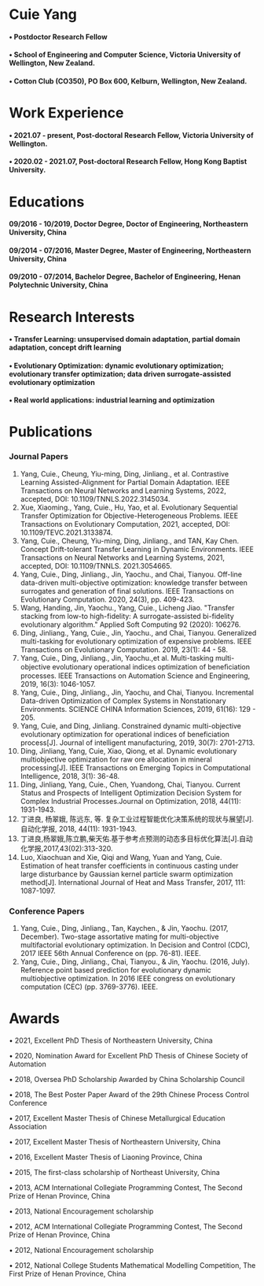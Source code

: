 # Cuie Yang
#### • Postdoctor Research Fellow 
#### • School of Engineering and Computer Science, Victoria University of Wellington, New Zealand. 
#### • Cotton Club (CO350), PO Box 600, Kelburn, Wellington, New Zealand.

# Work Experience
#### • 2021.07 - present, Post-doctoral Research Fellow, Victoria University of Wellington.
#### • 2020.02 - 2021.07, Post-doctoral Research Fellow, Hong Kong Baptist University.

# Educations
#### 09/2016 - 10/2019, Doctor Degree, Doctor of Engineering, Northeastern University, China
#### 09/2014 - 07/2016, Master Degree, Master of Engineering, Northeastern University, China
#### 09/2010 - 07/2014, Bachelor Degree, Bachelor of Engineering, Henan Polytechnic University, China

# Research Interests

#### • Transfer Learning: unsupervised domain adaptation, partial domain adaptation, concept drift learning

#### • Evolutionary Optimization: dynamic evolutionary optimization; evolutionary transfer optimization; data driven surrogate-assisted evolutionary optimization

#### • Real world applications: industrial learning and optimization


# Publications
### Journal Papers
1.	Yang, Cuie., Cheung, Yiu-ming, Ding, Jinliang., et al.  Contrastive Learning Assisted-Alignment for Partial Domain Adaptation. IEEE Transactions on Neural Networks and Learning Systems, 2022, accepted, DOI: 10.1109/TNNLS.2022.3145034. 
13.	Xue, Xiaoming., Yang, Cuie., Hu, Yao, et al. Evolutionary Sequential Transfer Optimization for Objective-Heterogeneous Problems. IEEE Transactions on Evolutionary Computation, 2021, accepted, DOI: 10.1109/TEVC.2021.3133874. 
12.	Yang, Cuie., Cheung, Yiu-ming, Ding, Jinliang., and TAN, Kay Chen.  Concept Drift-tolerant Transfer Learning in Dynamic Environments. IEEE Transactions on Neural Networks and Learning Systems, 2021, accepted, DOI: 10.1109/TNNLS. 2021.3054665. 
11.	Yang, Cuie., Ding, Jinliang., Jin, Yaochu., and Chai, Tianyou. Off-line data-driven multi-objective optimization: knowledge transfer between surrogates and generation of final solutions. IEEE Transactions on Evolutionary Computation. 2020, 24(3), pp. 409-423.
10.	Wang, Handing, Jin, Yaochu., Yang, Cuie., Licheng Jiao. "Transfer stacking from low-to high-fidelity: A surrogate-assisted bi-fidelity evolutionary algorithm." Applied Soft Computing 92 (2020): 106276.
9.	Ding, Jinliang., Yang, Cuie., Jin, Yaochu., and Chai, Tianyou. Generalized multi-tasking for evolutionary optimization of expensive problems. IEEE Transactions on Evolutionary Computation. 2019, 23(1): 44 - 58. 
8.	Yang, Cuie., Ding, Jinliang., Jin, Yaochu.,et al. Multi-tasking multi-objective evolutionary operational indices optimization of beneﬁciation processes. IEEE Transactions on Automation Science and Engineering, 2019, 16(3): 1046-1057.
7.	Yang, Cuie., Ding, Jinliang., Jin, Yaochu, and Chai, Tianyou. Incremental Data-driven Optimization of Complex Systems in Nonstationary Environments. SCIENCE CHINA Information Sciences, 2019, 61(16): 129 - 205.
6.	Yang, Cuie, and Ding, Jinliang. Constrained dynamic multi-objective evolutionary optimization for operational indices of beneficiation process[J]. Journal of intelligent manufacturing, 2019, 30(7): 2701-2713.
5.	Ding, Jinliang, Yang, Cuie, Xiao, Qiong, et al. Dynamic evolutionary multiobjective optimization for raw ore allocation in mineral processing[J]. IEEE Transactions on Emerging Topics in Computational Intelligence, 2018, 3(1): 36-48.
4.	Ding, Jinliang, Yang, Cuie., Chen, Yuandong, Chai, Tianyou. Current Status and Prospects of Intelligent Optimization Decision System for Complex Industrial Processes.Journal on Optimization, 2018, 44(11): 1931-1943.
3.	丁进良, 杨翠娥, 陈远东, 等. 复杂工业过程智能优化决策系统的现状与展望[J]. 自动化学报, 2018, 44(11): 1931-1943.
2. 丁进良,杨翠娥,陈立鹏,柴天佑.基于参考点预测的动态多目标优化算法[J].自动化学报,2017,43(02):313-320.
1.	Luo, Xiaochuan and Xie, Qiqi and Wang, Yuan and Yang, Cuie. Estimation of heat transfer coefficients in continuous casting under large disturbance by Gaussian kernel particle swarm optimization method[J]. International Journal of Heat and Mass Transfer, 2017, 111: 1087-1097.

### Conference Papers

1.	Yang, Cuie., Ding, Jinliang., Tan, Kaychen., & Jin, Yaochu. (2017, December). Two-stage assortative mating for multi-objective multifactorial evolutionary optimization. In Decision and Control (CDC), 2017 IEEE 56th Annual Conference on (pp. 76-81). IEEE.
1.	Yang, Cuie., Ding, Jinliang., Chai, Tianyou., & Jin, Yaochu. (2016, July). Reference point based prediction for evolutionary dynamic multiobjective optimization. In 2016 IEEE congress on evolutionary computation (CEC) (pp. 3769-3776). IEEE.

# Awards
•	2021, Excellent PhD Thesis of Northeastern University, China

•	2020, Nomination Award for Excellent PhD Thesis of Chinese Society of Automation 

•	2018, Oversea PhD Scholarship Awarded by China Scholarship Council 

•	2018, The Best Poster Paper Award of the 29th Chinese Process Control Conference 

•	2017, Excellent Master Thesis of Chinese Metallurgical Education Association 

•	2017, Excellent Master Thesis of Northeastern University, China

•	2016, Excellent Master Thesis of Liaoning Province, China 

•	2015, The first-class scholarship of Northeast University, China

•	2013, ACM International Collegiate Programming Contest, The Second Prize of Henan Province, China

•	2013, National Encouragement scholarship

•	2012, ACM International Collegiate Programming Contest, The Second Prize of Henan Province, China

•	2012, National Encouragement scholarship

•	2012, National College Students Mathematical Modelling Competition, The First Prize of Henan Province, China


